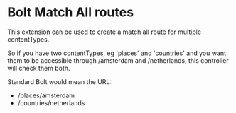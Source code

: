 Bolt Match All routes
======================

This extension can be used to create a match all route for multiple contentTypes.

So if you have two contentTypes, eg 'places' and 'countries' and you want them 
to be accessible through /amsterdam and /netherlands, this controller will check
them both.

Standard Bolt would mean the URL:
- /places/amsterdam
- /countries/netherlands